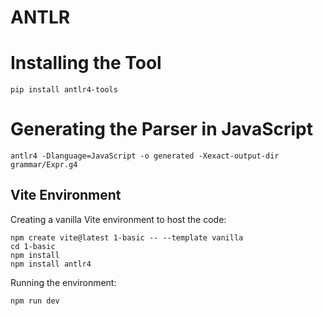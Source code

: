# ANTLR

# Installing the Tool

~~~
pip install antlr4-tools
~~~

# Generating the Parser in JavaScript

~~~
antlr4 -Dlanguage=JavaScript -o generated -Xexact-output-dir grammar/Expr.g4
~~~

## Vite Environment

Creating a vanilla Vite environment to host the code:

~~~
npm create vite@latest 1-basic -- --template vanilla
cd 1-basic
npm install
npm install antlr4
~~~

Running the environment:

~~~
npm run dev
~~~